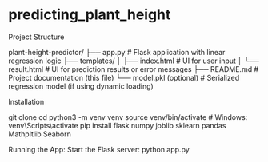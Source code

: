 # predicting_plant_height

Project Structure

plant-height-predictor/
├── app.py               # Flask application with linear regression logic
├── templates/
│   ├── index.html       # UI for user input
│   └── result.html      # UI for prediction results or error messages
├── README.md            # Project documentation (this file)
└── model.pkl (optional) # Serialized regression model (if using dynamic loading)


Installation

git clone <repo-url>
cd <project-directory>
python3 -m venv venv
source venv/bin/activate   # Windows: venv\Scripts\activate
pip install flask numpy joblib sklearn pandas Mathpltlib Seaborn


Running the App:
Start the Flask server:
python app.py



